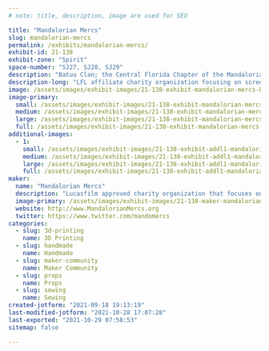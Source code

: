 ```yaml
---
# note: title, description, image are used for SEO

title: "Mandalorian Mercs"
slug: mandalorian-mercs
permalink: /exhibits/mandalorian-mercs/
exhibit-id: 21-138
exhibit-zone: "Spirit"
space-number: "SJ27, SJ28, SJ29"
description: "Batuu Clan; the Central Florida Chapter of the Mandalorian Mercs Costume Club"
description-long: "LFL affiliate charity organization focusing on screen quality Mandalorian costumes from the Star Wars universe"
image: /assets/images/exhibit-images/21-138-exhibit-mandalorian-mercs-be5336cc-85ed-46db-afb3-7726f76c5f8b-large.png
image-primary: 
  small: /assets/images/exhibit-images/21-138-exhibit-mandalorian-mercs-be5336cc-85ed-46db-afb3-7726f76c5f8b-small.png
  medium: /assets/images/exhibit-images/21-138-exhibit-mandalorian-mercs-be5336cc-85ed-46db-afb3-7726f76c5f8b-medium.png
  large: /assets/images/exhibit-images/21-138-exhibit-mandalorian-mercs-be5336cc-85ed-46db-afb3-7726f76c5f8b-large.png
  full: /assets/images/exhibit-images/21-138-exhibit-mandalorian-mercs-be5336cc-85ed-46db-afb3-7726f76c5f8b-full.png
additional-images: 
  - 1:
    small: /assets/images/exhibit-images/21-138-exhibit-addl1-mandalorian-mercs-batuulogo2-small.jpg
    medium: /assets/images/exhibit-images/21-138-exhibit-addl1-mandalorian-mercs-batuulogo2-medium.jpg
    large: /assets/images/exhibit-images/21-138-exhibit-addl1-mandalorian-mercs-batuulogo2-large.jpg
    full: /assets/images/exhibit-images/21-138-exhibit-addl1-mandalorian-mercs-batuulogo2-full.jpg
maker: 
  name: "Mandalorian Mercs"
  description: "Lucasfilm approved charity organization that focuses on creating screen quality mandalorian costumes for event appearances and fund raising "
  image-primary: /assets/images/exhibit-images/21-138-maker-mandalorian-mercs-b145a930-bb53-4d11-ab6c-390ca119edb8-medium.png
  website: http://www.MandalorianMercs.org
  twitter: https://www.twitter.com/mandomercs
categories: 
  - slug: 3d-printing
    name: 3D Printing
  - slug: handmade
    name: Handmade
  - slug: maker-community
    name: Maker Community
  - slug: props
    name: Props
  - slug: sewing
    name: Sewing
created-jotform: "2021-09-18 19:13:19"
last-modified-jotform: "2021-10-28 17:07:28"
last-exported: "2021-10-29 07:58:53"
sitemap: false

---
```

